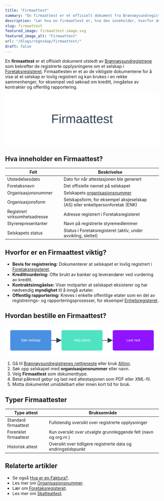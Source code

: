 ```yaml
---
title: "Firmaattest"
summary: "En firmaattest er et offisielt dokument fra Brønnøysundregistrene som bekrefter registrerte opplysninger om et selskap i Foretaksregisteret og brukes ved kredittvurderinger, kontraktsinngåelser og offentlig rapportering."
description: "Lær hva en firmaattest er, hva den inneholder, hvorfor den er viktig og hvordan du bestiller dokumentet fra Brønnøysundregistrene."
slug: firmaattest
featured_image: firmaattest-image.svg
featured_image_alt: "Firmaattest"
url: "/blogs/regnskap/firmaattest/"
draft: false
---
```


En **firmaattest** er et offisielt dokument utstedt av [Brønnøysundregistrene](/blogs/regnskap/bronnoysundregistrene "Brønnøysundregistrene - Oversikt over Norske Registere") som bekrefter de registrerte opplysningene om et selskap i [Foretaksregisteret](/blogs/regnskap/ansvarlig-selskap "Hva er Ansvarlig Selskap?"). Firmaattesten er et av de viktigste dokumentene for å vise at et selskap er lovlig registrert og kan brukes i en rekke sammenhenger, for eksempel ved søknad om kreditt, inngåelse av kontrakter og offentlig rapportering.

![Firmaattest](firmaattest-image.svg)

## Hva inneholder en Firmaattest?

| **Felt**                  | **Beskrivelse**                                                 |
|---------------------------|-----------------------------------------------------------------|
| Utstedelsesdato           | Dato for når attestasjonen ble generert                         |
| Foretaksnavn              | Det offisielle navnet på selskapet                              |
| Organisasjonsnummer       | Selskapets [organisasjonsnummer](/blogs/regnskap/hva-er-virksomhetsnummer "Hva er et Virksomhetsnummer?") |
| Organisasjonsform         | Selskapsform, for eksempel aksjeselskap (AS) eller enkeltpersonforetak (ENK) |
| Registrert virksomhetsadresse | Adresse registrert i Foretaksregisteret                     |
| Styrerepresentanter       | Navn på registrerte styremedlemmer                              |
| Selskapets status         | Status i Foretaksregisteret (aktiv, under avvikling, slettet)   |

## Hvorfor er en Firmaattest viktig?

* **Bevis for registrering:** Dokumenterer at selskapet er lovlig registrert i [Foretaksregisteret](/blogs/regnskap/ansvarlig-selskap "Hva er Ansvarlig Selskap?").
* **Kredittvurdering:** Ofte brukt av banker og leverandører ved vurdering av kreditt.
* **Kontraktsinngåelse:** Viser motparter at selskapet eksisterer og har nødvendig **myndighet** til å inngå avtaler.
* **Offentlig rapportering:** Kreves i enkelte offentlige etater som en del av registrerings- og rapporteringsprosesser, for eksempel [Enhetsregisteret](/blogs/regnskap/enhetsregisteret "Hva er Enhetsregisteret?").

## Hvordan bestille en Firmaattest?

![Firmaattest prosess](firmaattest-prosess.svg)

1. Gå til [Brønnøysundregistrenes nettjeneste](/blogs/regnskap/bronnoysundregistrene "Brønnøysundregistrene - Oversikt over Norske Registere") eller bruk [Altinn](/blogs/regnskap/hva-er-altinn "Hva er Altinn? En Guide til Offentlige Tjenester").
2. Søk opp selskapet med **organisasjonsnummer** eller navn.
3. Velg **Firmaattest** som dokumenttype.
4. Betal påkrevd gebyr og last ned attestasjonen som PDF eller *XML*-fil.
5. Motta dokumentet umiddelbart eller innen kort tid for bruk.

## Typer Firmaattester

| **Type attest**          | **Bruksområde**                                                 |
|--------------------------|-----------------------------------------------------------------|
| Standard firmaattest     | Fullstendig oversikt over registrerte opplysninger               |
| Forenklet firmaattest    | Kun oversikt over utvalgte grunnleggende felt (navn og org.nr.) |
| Historisk attest         | Oversikt over tidligere registrerte data og endringstidspunkt   |

## Relaterte artikler

* Se også [Hva er en Faktura?](/blogs/regnskap/hva-er-en-faktura "Hva er en Faktura? En Guide til Norske Fakturakrav").
* Les mer om [Organisasjonsnummer](/blogs/regnskap/hva-er-virksomhetsnummer "Hva er et Virksomhetsnummer?").
* Lær om [Foretaksregisteret](/blogs/regnskap/ansvarlig-selskap "Hva er Ansvarlig Selskap?").
* Les mer om [Skatteattest](/blogs/regnskap/skatteattest "Skatteattest – Hva er en skatteattest? En Komplett Guide").
